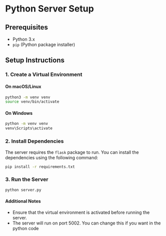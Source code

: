 # Python Server Setup

## Prerequisites
- Python 3.x
- `pip` (Python package installer)

## Setup Instructions

### 1. Create a Virtual Environment

#### On macOS/Linux
```sh
python3 -m venv venv
source venv/bin/activate
```

#### On Windows
```sh
python -m venv venv
venv\Scripts\activate
```

### 2. Install Dependencies
The server requires the `flask` package to run. You can install the dependencies using the following command:
```sh
pip install -r requirements.txt
```

### 3. Run the Server
```sh
python server.py
```

#### Additional Notes
<ul>
<li> Ensure that the virtual environment is activated before running the server.</li>
<li> The server will run on port 5002. You can change this if you want in the python code</li>
</ul>


